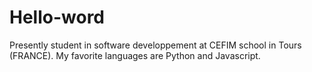 # Hello-word
	
Presently student in software developpement at CEFIM school in Tours (FRANCE). 
My favorite languages are Python and Javascript.
